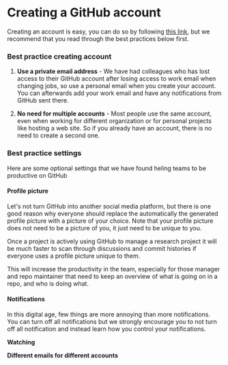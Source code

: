 # Creating a GitHub account

Creating an account is easy, you can do so by following [this link](https://github.com/join), but we recommend that you read through the best practices below first.

### Best practice creating account

1. **Use a private email address** - We have had colleagues who has lost access to their GitHub account after losing access to work email when changing jobs, so use a personal email when you create your account. You can afterwards add your work email and have any notifications from GitHub sent there.

2. **No need for multiple accounts** - Most people use the same account, even when working for different organization or for personal projects like hosting a web site. So if you already have an account, there is no need to create a second one.

### Best practice settings

Here are some optional settings that we have found heling teams to be productive on GitHub

#### Profile picture
Let's not turn GitHub into another social media platform, but there is one good reason why everyone should replace the automatically the generated profile picture with a picture of your choice. Note that your profile picture does not need to be a picture of you, it just need to be unique to you.

Once a project is actively using GitHub to manage a research project it will be much faster to scan through discussions and commit histories if everyone uses a profile picture unique to them.

This will increase the productivity in the team, especially for those manager and repo maintainer that need to keep an overview of what is going on in a repo, and who is doing what.

#### Notifications
In this digital age, few things are more annoying than more notifications. You can turn off all notifications but we strongly encourage you to not turn off all notification and instead learn how you control your notifications.

**Watching**

**Different emails for different accounts**
